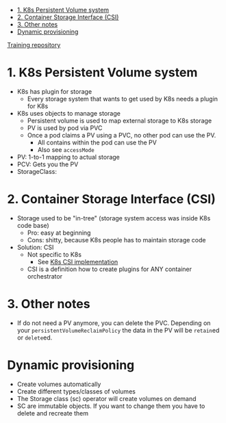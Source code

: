 - [1. K8s Persistent Volume system](#1-k8s-persistent-volume-system)
- [2. Container Storage Interface (CSI)](#2-container-storage-interface-csi)
- [3. Other notes](#3-other-notes)
- [Dynamic provisioning](#dynamic-provisioning)

[Training repository](https://github.com/nigelpoulton/ps-vols-and-pods)

# 1. K8s Persistent Volume system

- K8s has plugin for storage
  - Every storage system that wants to get used by K8s needs a plugin for K8s
- K8s uses objects to manage storage
  - Persistent volume is used to map external storage to K8s storage 
  - PV is used by pod via PVC
  - Once a pod claims a PV using a PVC, no other pod can use the PV.
    - All contains within the pod can use the PV
    - Also see `accessMode`
- PV: 1-to-1 mapping to actual storage 
- PCV: Gets you the PV
- StorageClass: 

# 2. Container Storage Interface (CSI)

- Storage used to be "in-tree" (storage system access was inside K8s code base)
  - Pro: easy at beginning
  - Cons: shitty, because K8s people has to maintain storage code
- Solution: CSI
  - Not specific to K8s
    - See [K8s CSI implementation](https://github.com/kubernetes-csi)
  - CSI is a definition how to create plugins for ANY container orchestrator


# 3. Other notes

- If do not need a PV anymore, you can delete the PVC. Depending on your `persistentVolumeReclaimPolicy` the data in the PV will be `retain`ed or `delete`ed.


# Dynamic provisioning

- Create volumes automatically 
- Create different types/classes of volumes
- The Storage class (sc) operator will create volumes on demand
- SC are immutable objects. If you want to change them you have to delete and recreate them


